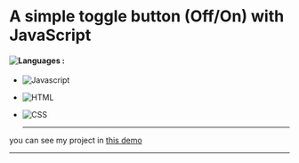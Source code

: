 # A simple toggle button (Off/On) with JavaScript
#### ![Languages](https://img.shields.io/github/languages/count/zeynab-jalalian/Off-On) :
 - ![Javascript](https://img.shields.io/badge/javascript-yellow)
 - ![HTML](https://img.shields.io/badge/Html-orange)
 - ![CSS](https://img.shields.io/badge/Css-blue)
   
   ---
 you can see my project in [this demo]()
  ___
